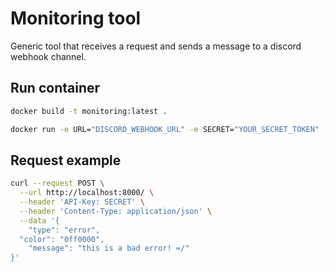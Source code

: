 # Monitoring tool

Generic tool that receives a request and sends a message to a discord webhook channel.

## Run container

```bash
docker build -t monitoring:latest .

docker run -e URL="DISCORD_WEBHOOK_URL" -e SECRET="YOUR_SECRET_TOKEN" -p 8000:8000 --name monitoring monitoring:latest
```

## Request example

```bash
curl --request POST \
  --url http://localhost:8000/ \
  --header 'API-Key: SECRET' \
  --header 'Content-Type: application/json' \
  --data '{
	"type": "error",
  "color": "0ff0000",
	"message": "this is a bad error! =/"
}'
```
